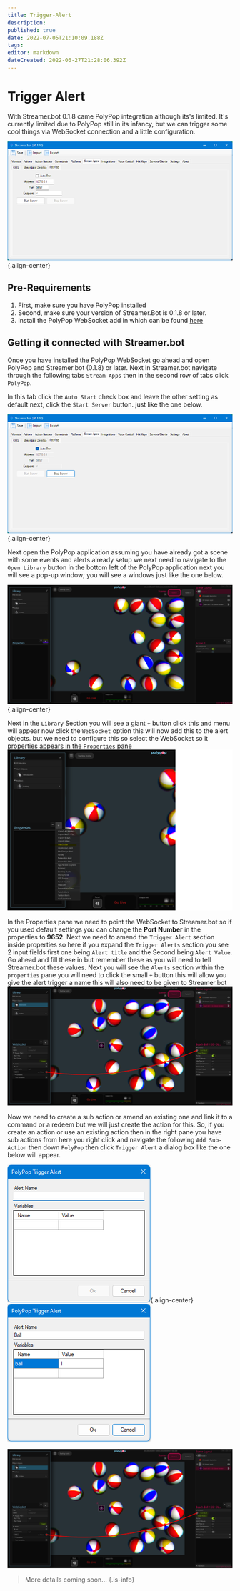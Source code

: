 ```yaml
---
title: Trigger-Alert
description: 
published: true
date: 2022-07-05T21:10:09.188Z
tags: 
editor: markdown
dateCreated: 2022-06-27T21:28:06.392Z
---
```


# Trigger Alert
With Streamer.bot 0.1.8 came PolyPop integration although its's limited. It's currently limited due to PolyPop still in its infancy, but we can trigger some cool things via WebSocket connection and a little configuration. 

![polypop-streamerbot-notconnected.png](/polypop/polypop-streamerbot-notconnected.png){.align-center}

## Pre-Requirements
1. First, make sure you have PolyPop installed 
2. Second, make sure your version of Streamer.Bot is 0.1.8 or later.
3. Install the PolyPop WebSocket add in which can be found [here](https://github.com/Jabbey92/PolyPopWebsocketPlugin/releases/tag/1.1)

## Getting it connected with Streamer.bot
Once you have installed the PolyPop WebSocket go ahead and open PolyPop and Streamer.bot (0.1.8) or later. Next in Streamer.bot navigate through the following tabs `Stream Apps` then in the second row of tabs click `PolyPop`.

In this tab click the `Auto Start` check box and leave the other setting as default next, click the `Start Server` button. just like the one below.

![polypop-streamerbot.png](/polypop/polypop-streamerbot.png){.align-center}

Next open the PolyPop application assuming you have already got a scene with some events and alerts already setup we next need to navigate to the `Open Library` button in the bottom left of the PolyPop application next you will see a pop-up window; you will see a windows just like the one below. 

![polypop-library.png](/polypop/polypop-library.png){.align-center}

Next in the `Library` Section you will see a giant `+` button click this and menu will appear now click the `WebSocket` option this will now add this to the alert objects. but we need to configure this so select the WebSocket so it properties appears in the `Properties` pane 
![polypop-web-socket-library.png](/polypop/polypop-web-socket-library.png)

In the Properties pane we need to point the WebSocket to Streamer.bot so if you used default settings you can change the **Port Number** in the properties to **9652**. Next we need to amend the `Trigger Alert` section inside properties so here if you expand the `Trigger Alerts` section you see 2 input fields first one being `Alert title` and the Second being `Alert Value`.  Go ahead and fill these in but remember these as you will need to tell Streamer.bot these values.  Next you will see the `Alerts` section within the `properties` pane you will need to click the small `+` button this will allow you give the alert trigger a name this will also need to be given to Streamer.bot  
![polypop--config.png](/polypop/polypop--config.png)

Now we need to create a sub action or amend an existing one and link it to a command or a redeem but we will just create the action for this. So, if you create an action or use an existing action then in the right pane you have sub actions from here you right click and navigate the following `Add Sub-Action` then down `PolyPop` then click `Trigger Alert` a dialog box like the one below will appear.

![polypop-ta-dialog.png](/polypop/polypop-ta-dialog.png){.align-center}
![polypop-ta-complete.png](/polypop/polypop-ta-complete.png)





![polypop--config.png](/polypop/polypop--config.png)
> More details coming soon...
{.is-info}
